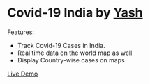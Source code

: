 # Covid-19 India by [Yash](https://github/theleancoderr)

Features:
- Track Covid-19 Cases in India.
- Real time data on the world map as well
- Display Country-wise cases on maps

[Live Demo]()
